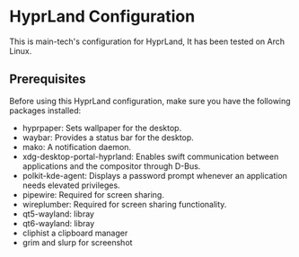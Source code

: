 # HyprLand Configuration

This is main-tech's configuration for HyprLand,  It has been tested on Arch Linux.

## Prerequisites

Before using this HyprLand configuration, make sure you have the following packages installed:

- hyprpaper: Sets wallpaper for the desktop.
- waybar: Provides a status bar for the desktop.
- mako: A notification daemon.
- xdg-desktop-portal-hyprland: Enables swift communication between applications and the compositor through D-Bus.
- polkit-kde-agent: Displays a password prompt whenever an application needs elevated privileges.
- pipewire: Required for screen sharing.
- wireplumber: Required for screen sharing functionality.
- qt5-wayland: libray
- qt6-wayland: libray
- cliphist    a clipboard manager
- grim and slurp for screenshot 

